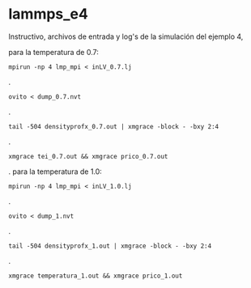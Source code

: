 # lammps_e4

Instructivo, archivos de entrada y log's de la simulación del ejemplo 4,

para la temperatura de 0.7:

    mpirun -np 4 lmp_mpi < inLV_0.7.lj
. 

    ovito < dump_0.7.nvt
.

    tail -504 densityprofx_0.7.out | xmgrace -block - -bxy 2:4
.

    xmgrace tei_0.7.out && xmgrace prico_0.7.out
.
para la temperatura de 1.0:

    mpirun -np 4 lmp_mpi < inLV_1.0.lj
. 

    ovito < dump_1.nvt
.

    tail -504 densityprofx_1.out | xmgrace -block - -bxy 2:4
.

    xmgrace temperatura_1.out && xmgrace prico_1.out
